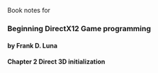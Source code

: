 Book notes for  
### Beginning DirectX12 Game programming
#### by Frank D. Luna


#### Chapter 2 Direct 3D initialization
